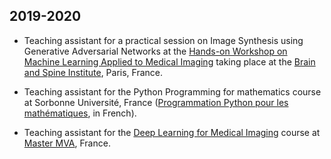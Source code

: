 ## 2019-2020

* Teaching assistant for a practical session on Image Synthesis using Generative
Adversarial Networks at the
[Hands-on Workshop on Machine Learning Applied to Medical Imaging](https://laclauc.github.io/workshop.html)
taking place at the
[Brain and Spine Institute](https://icm-institute.org/en/), Paris, France.

* Teaching assistant for the Python Programming for mathematics course at
Sorbonne Université, France
([Programmation Python pour les mathématiques](https://python.guillod.org), in French).

* Teaching assistant for the
[Deep Learning for Medical Imaging](https://www.aramislab.fr/teaching/DLMI-2019-2020/index.html)
course at [Master MVA](http://math.ens-paris-saclay.fr/version-francaise/formations/master-mva/),
France.
